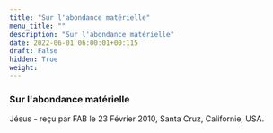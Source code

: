```yaml
---
title: "Sur l'abondance matérielle"
menu_title: ""
description: "Sur l'abondance matérielle"
date: 2022-06-01 06:00:01+00:115
draft: False
hidden: True
weight:
---
```

### Sur l'abondance matérielle

Jésus - reçu par FAB le 23 Février 2010, Santa Cruz, Californie, USA.



